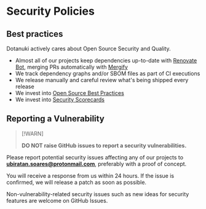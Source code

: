 # Security Policies

## Best practices

Dotanuki actively cares about Open Source Security and Quality.

- Almost all of our projects keep dependencies up-to-date with [Renovate Bot](https://github.com/renovatebot/renovate), merging PRs automatically with [Mergify](https://mergify.com/)
- We track dependency graphs and/or SBOM files as part of CI executions
- We release manually and careful review what's being shipped every release
- We invest into [Open Source Best Practices](https://www.bestpractices.dev/)
- We invest into [Security Scorecards](https://securityscorecards.dev/)

## Reporting a Vulnerability

> [!WARN]
>
> **DO NOT raise GitHub issues to report a security vulnerabilities.**

Please report potential security issues affecting any of our projects to **[ubiratan.soares@protonmail.com](mailto:ubiratan.soares@protonmail.com)**,
preferably with a proof of concept.

You will receive a response from us within 24 hours. If the issue is confirmed, we will release a patch as soon as possible.

Non-vulnerability-related security issues such as new ideas for security features are welcome on GitHub Issues.
